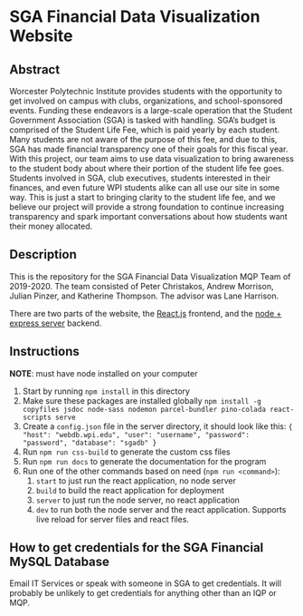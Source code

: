 # SGA Financial Data Visualization Website

## Abstract

Worcester Polytechnic Institute provides students with the opportunity to get involved on campus with clubs, organizations, and school-sponsored events. Funding these endeavors is a large-scale operation that the Student Government Association (SGA) is tasked with handling. SGA’s budget is comprised of the Student Life Fee, which is paid yearly by each student. Many students are not aware of the purpose of this fee, and due to this, SGA has made financial transparency one of their goals for this fiscal year. With this project, our team aims to use data visualization to bring awareness to the student body about where their portion of the student life fee goes. Students involved in SGA, club executives, students interested in their finances, and even future WPI students alike can all use our site in some way. This is just a start to bringing clarity to the student life fee, and we believe our project will provide a strong foundation to continue increasing transparency and spark important conversations about how students want their money allocated.

## Description

This is the repository for the SGA Financial Data Visualization MQP Team of 2019-2020. The team consisted of Peter Christakos, Andrew Morrison, Julian Pinzer, and Katherine Thompson. The advisor was Lane Harrison.

There are two parts of the website, the [React.js](src/README.md) frontend, and the [node + express server](server/README.md) backend.

## Instructions

**NOTE**: must have node installed on your computer

1. Start by running `npm install` in this directory
2. Make sure these packages are installed globally `npm install -g copyfiles jsdoc node-sass nodemon parcel-bundler pino-colada react-scripts serve`
3. Create a `config.json` file in the server directory, it should look like this:
   `{ "host": "webdb.wpi.edu", "user": "username", "password": "password", "database": "sgadb" }`
4. Run `npm run css-build` to generate the custom css files
5. Run `npm run docs` to generate the documentation for the program
6. Run one of the other commands based on need (`npm run <command>`):
   1. `start` to just run the react application, no node server
   2. `build` to build the react application for deployment
   3. `server` to just run the node server, no react application
   4. `dev` to run both the node server and the react application. Supports live reload for server files and react files.

## How to get credentials for the SGA Financial MySQL Database

Email IT Services or speak with someone in SGA to get credentials. It will probably be unlikely to get credentials for anything other than an IQP or MQP.
